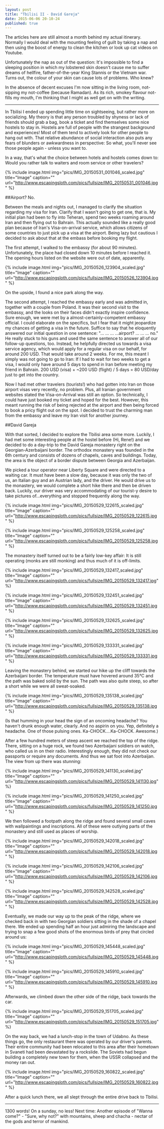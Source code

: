 ```yaml
---
layout: post
title: "Tbilisi II - David Gareja"
date: 2015-06-06 20-10-24
published: true
---
```


The articles here are still almost a month behind my actual itinerary. Normally I would deal with the mounting feeling of guilt by taking a nap and then using the boost of energy to clean the kitchen or look up cat videos on Youtube.

Unfortunately the nap as out of the question: It's impossible to find a sleeping position in which my lobstered skin doesn't cause me to suffer dreams of hellfire, father-of-the-year King Stannis or the Vietnam war. Turns out, the colour of your skin can cause lots of problems. Who knew?

In the absence of decent excuses I'm now sitting in the living room, not-sipping my not-coffee (because Ramadan). As its rich, smokey flavour not-fills my mouth, I'm thinking that I might as well get on with the writing.

----

In Tbilisi I ended up spending little time on sightseeing, but rather more on socializing. My theory is that any person troubled by shyness or lack of friends should grab a bag, book a ticket and find themselves some nice hostels to stay in. Hostels are full of people with the strangest background and experiences! Most of them tend to actively look for other people to hang out with. That relative abundance of social interaction also puts any fears of blunders or awkwardness in perspective: So what, you'll never see those people again - unless you want to.

In a way, that's what the choice between hotels and hostels comes down to: Would you rather talk to waiters and room service or other travelers?

{% include image.html img="pics/IMG_20150531_001046_scaled.jpg" title="Image" caption="" url="http://www.escapingsloth.com/pics/fullsize/IMG_20150531_001046.jpg" %}

##Airport? No.

Between the meals and nights out, I managed to clarify the situation regarding my visa for Iran. Clarify that I wasn't going to get one, that is. My initial plan had been to fly into Teheran, spend two weeks roaming around Iran and then flying out to Bahrain. This actually sounded like a really good plan because of Iran's Visa-on-arrival service, which allows citizens of some countries to just pick up a visa at the airport. Being lazy but cautious I decided to ask about that at the embass before booking my flight.

The first attempt, I walked to the embassy (for about 90 minutes). Unfortunately, the place had closed down 10 minutes before I reached it. The opening hours listed on the website were out of date, apparently. 

{% include image.html img="pics/IMG_20150526_123904_scaled.jpg" title="Image" caption="" url="http://www.escapingsloth.com/pics/fullsize/IMG_20150526_123904.jpg" %}

On the upside, I found a nice park along the way.

The second attempt, I reached the embassy early and was admitted in, together with a couple from Poland. It was their second visit to the embassy, and the looks on their faces didn't exactly inspire confidence. Sure enough, we were met by a almost-certainly-competent embassy official. I could elaborate on the specifics, but I fear that it might jeopardize my chances of getting a visa in the future. Suffice to say that he eloquently answered our initial question in one sentence: "... ... ... ...airport? ... ... ... no." He really stuck to his guns and used the same sentence to answer all of our follow-up questions, too. 
Instead, he helpfully directed us towards a visa service agency, which would apply for a regular visa on our behalf, for around 200 USD. That would take around 2 weeks. For me, this meant I simply was not going to go to Iran: If I had to wait for two weeks to get a visa, I would only have around 5 days to spend in Iran before meeting my friend in Bahrain. 200 USD (visa) + ~200 USD (flight) / 5 days = 80 USD/day just to get into the country. 

Now I had met other travelers (tourists!) who had gotten into Iran on those airport visas very recently, no problem. Plus, all Iranian government websites stated the Visa-on-Arrival was still an option. So technically, I could have just booked my ticket and hoped for the best. However, this meant running the risk of being rejected at the airport and then being forced to book a pricy flight out on the spot. I decided to trust the charming man from the embassy and leave my Iran visit for another journey.

##David Gareja

With that sorted, I decided to explore the Tbilisi area some more. Luckily, I had met some interesting people at the hostel before (Hi, Rene!) and we decided to do a day-trip to the David Gareja monastery right on the Georgian-Azerbaijani border. The orthodox monastery was founded in the 6th century and consists of dozens of chapels, caves and buildings. Today, the area is the object of a border dispute between Georgia and Azerbaijan. 

We picked a tour operator near Liberty Square and were directed to a waiting car. It must have been a slow day, because it was only the two of us, an Italian guy and an Austrian lady, and the driver. He would drive us to the monastery, we would complete a short hike there and then be driven back. Luckily, our driver was very accommodating of our tourist-y desire to take pictures of...everything and stopped frequently along the way.

{% include image.html img="pics/IMG_20150529_122615_scaled.jpg" title="Image" caption="" url="http://www.escapingsloth.com/pics/fullsize/IMG_20150529_122615.jpg" %}

{% include image.html img="pics/IMG_20150529_125258_scaled.jpg" title="Image" caption="" url="http://www.escapingsloth.com/pics/fullsize/IMG_20150529_125258.jpg" %}

The monastery itself turned out to be a fairly low-key affair: It is still operating (monks are still monking) and thus much of it is off-limits.

{% include image.html img="pics/IMG_20150529_132417_scaled.jpg" title="Image" caption="" url="http://www.escapingsloth.com/pics/fullsize/IMG_20150529_132417.jpg" %}

{% include image.html img="pics/IMG_20150529_132451_scaled.jpg" title="Image" caption="" url="http://www.escapingsloth.com/pics/fullsize/IMG_20150529_132451.jpg" %}


{% include image.html img="pics/IMG_20150529_132625_scaled.jpg" title="Image" caption="" url="http://www.escapingsloth.com/pics/fullsize/IMG_20150529_132625.jpg" %}

{% include image.html img="pics/IMG_20150529_133331_scaled.jpg" title="Image" caption="" url="http://www.escapingsloth.com/pics/fullsize/IMG_20150529_133331.jpg" %}

Leaving the monastery behind, we started our hike up the cliff towards the Azerbaijani border. The temperature must have hovered around 35°C and the path was baked solid by the sun. The path was also quite steep, so after a short while we were all sweat-soaked.

{% include image.html img="pics/IMG_20150529_135138_scaled.jpg" title="Image" caption="" url="http://www.escapingsloth.com/pics/fullsize/IMG_20150529_135138.jpg" %}

(Is that humming in your head the sign of an oncoming headache? You haven't drunk enough water, clearly. And no aspirin on you. Yep, definitely a headache. One of those pulsing ones. Ka-CHOCK....Ka-CHOCK. Awesome.)

After a few hundred meters of steep ascent we reached the top of the ridge. There, sitting on a huge rock, we found two Azerbaijani soldiers on watch, who called us in on their radio. Interestingly enough, they did not check our passports or require any documents. And thus we sat foot into Azerbaijan. The view from up there was stunning:

{% include image.html img="pics/IMG_20150529_141130_scaled.jpg" title="Image" caption="" url="http://www.escapingsloth.com/pics/fullsize/IMG_20150529_141130.jpg" %}

{% include image.html img="pics/IMG_20150529_141250_scaled.jpg" title="Image" caption="" url="http://www.escapingsloth.com/pics/fullsize/IMG_20150529_141250.jpg" %}

We then followed a footpath along the ridge and found several small caves with wallpaintings and inscriptions. All of these were outlying parts of the monastery and still used as places of worship.

{% include image.html img="pics/IMG_20150529_142018_scaled.jpg" title="Image" caption="" url="http://www.escapingsloth.com/pics/fullsize/IMG_20150529_142018.jpg" %}


{% include image.html img="pics/IMG_20150529_142106_scaled.jpg" title="Image" caption="" url="http://www.escapingsloth.com/pics/fullsize/IMG_20150529_142106.jpg" %}

{% include image.html img="pics/IMG_20150529_142528_scaled.jpg" title="Image" caption="" url="http://www.escapingsloth.com/pics/fullsize/IMG_20150529_142528.jpg" %}

Eventually, we made our way up to the peak of the ridge, where we checked back in with two Georgian soldiers sitting in the shade of a chapel there. We ended up spending half an hour just admiring the landscape and trying to snap a few good shots of the enormous birds of prey that circled around us:

{% include image.html img="pics/IMG_20150529_145448_scaled.jpg" title="Image" caption="" url="http://www.escapingsloth.com/pics/fullsize/IMG_20150529_145448.jpg" %}

{% include image.html img="pics/IMG_20150529_145910_scaled.jpg" title="Image" caption="" url="http://www.escapingsloth.com/pics/fullsize/IMG_20150529_145910.jpg" %}

Afterwards, we climbed down the other side of the ridge, back towards the car.

{% include image.html img="pics/IMG_20150529_151705_scaled.jpg" title="Image" caption="" url="http://www.escapingsloth.com/pics/fullsize/IMG_20150529_151705.jpg" %}

On the way back, we had a lunch-stop in the town of Udabno. As these things go, the only restaurant there was operated by our driver's parents. Their entire community had been relocated to this area after their hometown in Svaneti had been devastated by a rockslide. The Soviets had begun building a completely new town for them, when the USSR collapsed and the money ran out.
 
{% include image.html img="pics/IMG_20150529_160822_scaled.jpg" title="Image" caption="" url="http://www.escapingsloth.com/pics/fullsize/IMG_20150529_160822.jpg" %}

After a quick lunch there, we all slept through the entire drive back to Tbilisi.

----

1300 words! On a sunday, no less! Next time: Another episode of "Wanna come?" - "Sure, why not?" with mountains, sheep and chacha - nectar of the gods and terror of mankind.

